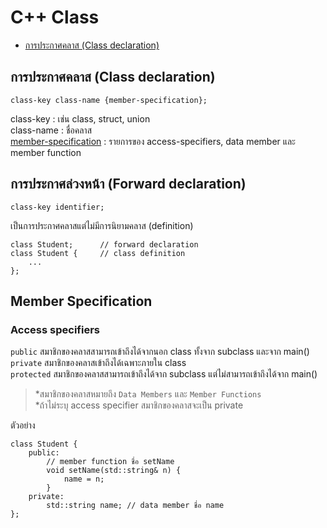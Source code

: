 # C++ Class
* [การประกาศคลาส (Class declaration)](#S-class-structure)   
## <a name="S-class-structure"></a>การประกาศคลาส (Class declaration)
```
class-key class-name {member-specification};
```
class-key :   เช่น class, struct, union   
class-name : ชื่อคลาส   
[member-specification](#S-member-specification) : รายการของ access-specifiers, data member และ member function   

## การประกาศล่วงหน้า (Forward declaration)
```
class-key identifier;
```
เป็นการประกาศคลาสแต่ไม่มีการนิยามคลาส (definition)
```
class Student;      // forward declaration
class Student {     // class definition
    ...
};
```
## <a name="S-member-specification"></a>Member Specification
### Access specifiers
`public`    สมาชิกของคลาสสามารถเข้าถึงได้จากนอก class ทั้งจาก subclass และจาก main()   
`private`   สมาชิกของคลาสเข้าถึงได้เฉพาะภายใน class   
`protected` สมาชิกของคลาสสามารถเข้าถึงได้จาก subclass แต่ไม่สามารถเข้าถึงได้จาก main()   
>\*สมาชิกของคลาสหมายถึง `Data Members` และ `Member Functions`   
>\*ถ้าไม่ระบุ access specifier สมาชิกของคลาสจะเป็น private

ตัวอย่าง
```
class Student {
    public:
        // member function ชื่อ setName
        void setName(std::string& n) {
            name = n;
        }
    private:
        std::string name; // data member ชื่อ name
};
```
